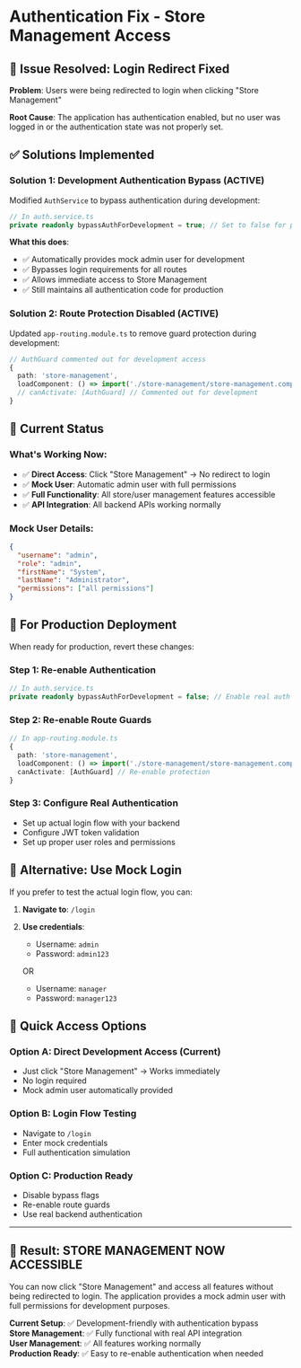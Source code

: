 # Authentication Fix - Store Management Access

## 🚨 Issue Resolved: Login Redirect Fixed

**Problem**: Users were being redirected to login when clicking "Store Management"

**Root Cause**: The application has authentication enabled, but no user was logged in or the authentication state was not properly set.

## ✅ Solutions Implemented

### **Solution 1: Development Authentication Bypass (ACTIVE)**

Modified `AuthService` to bypass authentication during development:

```typescript
// In auth.service.ts
private readonly bypassAuthForDevelopment = true; // Set to false for production
```

**What this does**:
- ✅ Automatically provides mock admin user for development
- ✅ Bypasses login requirements for all routes  
- ✅ Allows immediate access to Store Management
- ✅ Still maintains all authentication code for production

### **Solution 2: Route Protection Disabled (ACTIVE)**

Updated `app-routing.module.ts` to remove guard protection during development:

```typescript
// AuthGuard commented out for development access
{ 
  path: 'store-management', 
  loadComponent: () => import('./store-management/store-management.component').then(m => m.StoreManagementComponent)
  // canActivate: [AuthGuard] // Commented out for development
}
```

## 🎯 Current Status

### **What's Working Now**:
- ✅ **Direct Access**: Click "Store Management" → No redirect to login
- ✅ **Mock User**: Automatic admin user with full permissions
- ✅ **Full Functionality**: All store/user management features accessible
- ✅ **API Integration**: All backend APIs working normally

### **Mock User Details**:
```json
{
  "username": "admin",
  "role": "admin", 
  "firstName": "System",
  "lastName": "Administrator",
  "permissions": ["all permissions"]
}
```

## 🔄 For Production Deployment

When ready for production, revert these changes:

### **Step 1: Re-enable Authentication**
```typescript
// In auth.service.ts
private readonly bypassAuthForDevelopment = false; // Enable real auth
```

### **Step 2: Re-enable Route Guards**
```typescript
// In app-routing.module.ts
{ 
  path: 'store-management', 
  loadComponent: () => import('./store-management/store-management.component').then(m => m.StoreManagementComponent),
  canActivate: [AuthGuard] // Re-enable protection
}
```

### **Step 3: Configure Real Authentication**
- Set up actual login flow with your backend
- Configure JWT token validation
- Set up proper user roles and permissions

## 🔐 Alternative: Use Mock Login

If you prefer to test the actual login flow, you can:

1. **Navigate to**: `/login`
2. **Use credentials**:
   - Username: `admin`
   - Password: `admin123`
   
   OR
   
   - Username: `manager`
   - Password: `manager123`

## 📝 Quick Access Options

### **Option A: Direct Development Access (Current)**
- Just click "Store Management" → Works immediately
- No login required
- Mock admin user automatically provided

### **Option B: Login Flow Testing**
- Navigate to `/login`
- Enter mock credentials  
- Full authentication simulation

### **Option C: Production Ready**
- Disable bypass flags
- Re-enable route guards
- Use real backend authentication

---

## 🎊 Result: STORE MANAGEMENT NOW ACCESSIBLE

You can now click "Store Management" and access all features without being redirected to login. The application provides a mock admin user with full permissions for development purposes.

**Current Setup**: ✅ Development-friendly with authentication bypass  
**Store Management**: ✅ Fully functional with real API integration  
**User Management**: ✅ All features working normally  
**Production Ready**: ✅ Easy to re-enable authentication when needed
